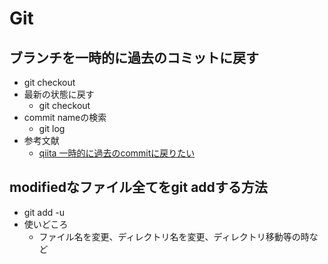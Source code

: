 # Git
## ブランチを一時的に過去のコミットに戻す
- git checkout <commit name>
- 最新の状態に戻す
  - git checkout <branch name>
- commit nameの検索
  - git log
- 参考文献
  - [qiita 一時的に過去のcommitに戻りたい](https://qiita.com/yu_andante/items/866e45d771b28cf05bf2)

## modifiedなファイル全てをgit addする方法
- git add -u
- 使いどころ
  - ファイル名を変更、ディレクトリ名を変更、ディレクトリ移動等の時など
